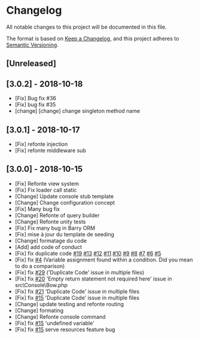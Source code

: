 # Changelog

All notable changes to this project will be documented in this file.

The format is based on [Keep a Changelog](https://keepachangelog.com/en/1.0.0/),
and this project adheres to [Semantic Versioning](https://semver.org/spec/v2.0.0.html).

## [Unreleased]

## [3.0.2] - 2018-10-18

- [Fix] Bug fix #36
- [Fix] bug fix #35
- [change] [change] change singleton method name

## [3.0.1] - 2018-10-17

- [Fix] refonte injection
- [Fix] refonte middleware sub

## [3.0.0] - 2018-10-15 

- [Fix] Refonte view system
- [Fix] Fix loader call static
- [Change] Update console stub template
- [Change] Change configuration concept
- [Fix] Many bug fix
- [Change] Refonte of query builder
- [Change] Refonte unity tests
- [Fix] Fix many bug in Barry ORM
- [Fix] mise à jour du template de seeding 
- [Change] formatage du code
- [Add] add code of conduct
- [Fix] fix duplicate code [#19](https://github.com/bowphp/framework/issues/19) [#13](https://github.com/bowphp/framework/issues/13) [#12](https://github.com/bowphp/framework/issues/12) [#11](https://github.com/bowphp/framework/issues/12) [#10](https://github.com/bowphp/framework/issues/10) [#9](https://github.com/bowphp/framework/issues/9) [#8](https://github.com/bowphp/framework/issues/8) [#7](https://github.com/bowphp/framework/issues/7) [#6](https://github.com/bowphp/framework/issues/6) [#5](https://github.com/bowphp/framework/issues/5)
- [Fix] fix [#4](https://github.com/bowphp/framework/issues/4) (Variable assignment found within a condition. Did you mean to do a comparison)
- [Fix] fix [#29](https://github.com/bowphp/framework/issues/29) ('Duplicate Code' issue in multiple files)
- [Fix] fix [#20](https://github.com/bowphp/framework/issues/20) 'Empty return statement not required here' issue in src\Console\Bow.php
- [Fix] fix [#21](https://github.com/bowphp/framework/issues/21) 'Duplicate Code' issue in multiple files
- [Fix] fix [#15](https://github.com/bowphp/framework/issues/15) 'Duplicate Code' issue in multiple files
- [Change] update testing and refonte routing
- [Change] formating
- [Change] Refonte console command
- [Fix] fix [#15](https://github.com/bowphp/framework/issues/15) 'undefined variable'
- [Fix] fix [#15](https://github.com/bowphp/framework/issues/34) serve resources feature bug